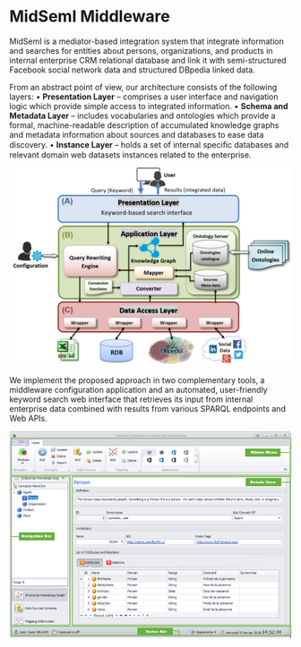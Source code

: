 # MidSemI Middleware
MidSemI is a mediator-based integration system that integrate information and searches for entities about persons, organizations, and products in internal enterprise CRM relational database and link it with semi-structured Facebook social network data and structured DBpedia linked data.

From an abstract point of view, our architecture consists of the following layers:
   •	**Presentation Layer** – comprises a user interface and navigation logic which provide simple access to integrated information.
   •	**Schema and Metadata Layer** – includes vocabularies and ontologies which provide a formal, machine-readable description of accumulated knowledge graphs and metadata information about sources and databases to ease data discovery. 
   •	**Instance Layer** – holds a set of internal speciﬁc databases and relevant domain web datasets instances related to the enterprise.
   
![](Resources/Middleware_Architecture.png)  

We implement the proposed approach in two complementary tools, a middleware configuration application and an automated, user-friendly keyword search web interface that retrieves its input from internal enterprise data combined with results from various SPARQL endpoints and Web APIs. 

![](Resources/Middleware_Application_UI.png)  

